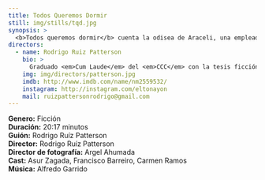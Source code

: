 ```yaml
---
title: Todos Queremos Dormir
still: img/stills/tqd.jpg
synopsis: >
  <b>Todos queremos dormir</b> cuenta la odisea de Araceli, una empleada doméstica, la tarde que descubre que su hija Sonia ha desaparecido. Después de encontrar muchas trabas por parte del sistema judicial, decide buscarla ella misma. Araceli tendrá que insertarse en el mundo de la corrupción y hacer hasta lo impensable si pretende recuperarla.
directors:
  - name: Rodrigo Ruiz Patterson
    bio: >
      Graduado <em>Cum Laude</em> del <em>CCC</em> con la tesis ficción <em><a href="https://www.youtube.com/watch?v=IpPrRqnBSXU&t=3s" target="_blank">Australia</a></em> por la cual fue nominado al <em>Ariel</em> en 2017 y ganó el premio de Mejor Cortometraje Latinoamericano de Ficción en el Festival Internacional de Cine del Desierto. Además dirigió los cortometrajes <em>En el Camino, Vendetta, Berrettas y Pop, Chicklick</em> y <em>Paradisio</em>; este último fue selección oficial de más de 10 festivales de cine internacionales, entre ellos <em>Cannes</em>, <em>Raindance</em>, <em>La Habana</em> y <em>Morelia</em>
    img: img/directors/patterson.jpg
    imdb: http://www.imdb.com/name/nm2559532/
    instagram: http://instagram.com/eltonayon
    mail: ruizpattersonrodrigo@gmail.com
---
```


<b>Genero:</b> Ficción<br>
<b>Duración:</b> 20:17 minutos<br>
<b>Guión:</b> Rodrigo Ruíz Patterson<br>
<b>Director:</b> Rodrigo Ruíz Patterson<br>
<b>Director de fotografía:</b> Argel Ahumada<br>
<b>Cast:</b> Asur Zagada, Francisco Barreiro, Carmen Ramos<br>
<b>Música:</b> Alfredo Garrido<br>
